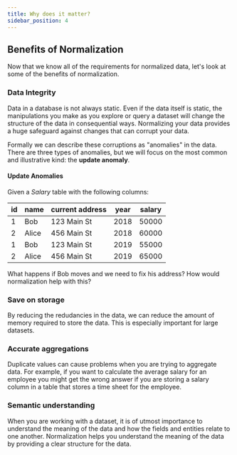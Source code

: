 ```yaml
---
title: Why does it matter?
sidebar_position: 4
---
```


## Benefits of Normalization

Now that we know all of the requirements for normalized data, let's look at some of the benefits of normalization.

### Data Integrity

Data in a database is not always static. Even if the data itself is static, the manipulations you make as you explore or query a dataset will change the structure of the data in consequential ways. Normalizing your data provides a huge safeguard against changes that can corrupt your data.

Formally we can describe these corruptions as "anomalies" in the data. There are three types of anomalies, but we will focus on the most common and illustrative kind: the **update anomaly**.

#### Update Anomalies

Given a *Salary* table with the following columns:

| id | name | current address | year | salary |
|----|------|---------|------|--------|
| 1  | Bob  | 123 Main St | 2018 | 50000 |
| 2  | Alice | 456 Main St | 2018 | 60000 |
| 1  | Bob  | 123 Main St | 2019 | 55000 |
| 2  | Alice | 456 Main St | 2019 | 65000 |

What happens if Bob moves and we need to fix his address? How would normalization help with this?

### Save on storage

By reducing the redudancies in the data, we can reduce the amount of memory required to store the data. This is especially important for large datasets.

### Accurate aggregations

Duplicate values can cause problems when you are trying to aggregate data. For example, if you want to calculate the average salary for an employee you might get the wrong answer if you are storing a salary column in a table that stores a time sheet for the employee.

### Semantic understanding

When you are working with a dataset, it is of utmost importance to understand the meaning of the data and how the fields and entities relate to one another. Normalization helps you understand the meaning of the data by providing a clear structure for the data.
